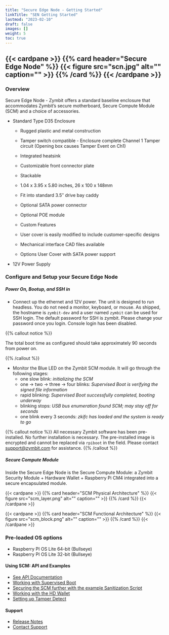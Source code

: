 ```yaml
---
title: "Secure Edge Node - Getting Started"
linkTitle: "SEN Getting Started"
lastmod: "2023-02-10"
draft: false
images: []
weight: 5
toc: true
---
```


{{< cardpane >}}
{{% card header="Secure Edge Node" %}}
{{< figure
    src="scn.jpg"
    alt=""
    caption=""
    >}}
{{% /card %}}
{{< /cardpane >}}
-----
### **Overview**

Secure Edge Node - Zymbit offers a standard baseline enclosure that accommodates Zymbit’s secure motherboard, Secure Compute Module (SCM) and a choice of accessories.  

* Standard Type D35 Enclosure

  * Rugged plastic and metal construction
  * Tamper switch compatible - Enclosure complete Channel 1 Tamper circuit (Opening box causes Tamper Event on Ch1)
  * Integrated heatsink
  * Customizable front connector plate
  * Stackable
  * 1.04 x 3.95 x 5.80 inches,  26 x 100 x 148mm
  * Fit into standard 3.5″ drive bay caddy
  * Optional SATA power connector
  * Optional POE module
  * Custom Features

  * User cover is easily modified to include customer-specific designs 
  * Mechanical interface CAD files available
  * Options User Cover with SATA power support

* 12V Power Supply

### **Configure and Setup your Secure Edge Node**

##### Power On, Bootup, and SSH in
 * Connect up the ethernet and 12V power. The unit is designed to run headless. You do not need a monitor, keyboard, or mouse. As shipped, the hostname is `zymbit-dev` and a user named `zymbit` can be used for SSH login. The default password for SSH is zymbit. Please change your password once you login. Console login has been disabled.
 
 {{% callout notice %}}

The total boot time as configured should take approximately 90 seconds from power on.

{{% /callout %}}
 * Monitor the Blue LED on the Zymbit SCM module. It will go through the following stages:
    - one slow blink:    *initializing the SCM*
    - one -> two -> three -> four blinks:   *Supervised Boot is verifying the signed file information*
    - rapid blinking:   *Supervised Boot successfully completed, booting underway*
    - blinking stops:   *USB bus enumeration found SCM; may stay off for seconds*
    - one blink every 3 seconds:   *zkifc has loaded and the system is ready to go*

{{% callout notice %}}
All necessary Zymbit software has been pre-installed. No further installation is necessary. The pre-installed image is encrypted and cannot be replaced via `rpiboot` in the field. Please contact support@zymbit.com for assistance.
{{% /callout %}}

##### Secure Compute Module

Inside the Secure Edge Node is the Secure Compute Module: a Zymbit Security Module + Hardware Wallet + Raspberry Pi CM4 integrated into a secure encapsulated module.

{{< cardpane >}}
{{% card header="SCM Physical Architecture" %}}
{{< figure
    src="scm_layer.png"
    alt=""
    caption=""
    >}}
{{% /card %}}
{{< /cardpane >}}

{{< cardpane >}}
{{% card header="SCM Functional Architecture" %}}
{{< figure
    src="scm_block.png"
    alt=""
    caption=""
    >}}
{{% /card %}}
{{< /cardpane >}}
    
### Pre-loaded OS options

* Raspberry PI OS Lite 64-bit (Bullseye)
* Raspberry PI OS Lite 32-bit (Bullseye)

#### Using SCM: API and Examples
    
 * [See API Documentation](../../../api/)   
 * [Working with Supervised Boot](../../../tutorials/supervised-boot/)
 * [Securing the SCM further with the example Sanitization Script](https://github.com/zymbit-applications/zk-scripts)
 * [Working with the HD Wallet](../../../tutorials/digital-wallet/)
 * [Setting up Tamper Detect](../../../tutorials/perimeter-detect/)
    
#### Support
    
 * [Release Notes](../../../troubleshooting/scm/)
 * [Contact Support](mailto:support@zymbit.com)


